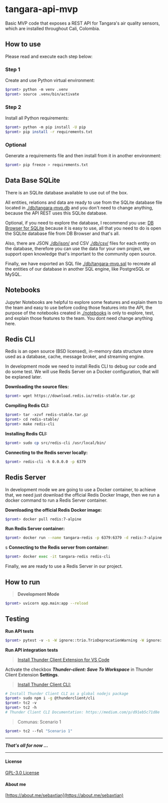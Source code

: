 # tangara-api-mvp
Basic MVP code that exposes a REST API for Tangara's air quality sensors, which are installed throughout Cali, Colombia.

## How to use

Please read and execute each step below:

### Step 1

Create and use Python virtual environment:

```bash
$promt> python -m venv .venv
$promt> source .venv/bin/activate
```

### Step 2

Install all Python requirements:

```bash
$promt> python -m pip install -U pip
$promt> pip install -r requirements.txt
```

### Optional

Generate a requirements file and then install from it in another environment:

```bash
$promt> pip freeze > requirements.txt
```

## Data Base SQLite

There is an SQLite database available to use out of the box.

All entities, relations and data are ready to use from the SQLite database file located in [./db/tangara-mvp.db](/db/tangara-mvp.db) and you don't need to change anything, because the API REST uses this SQLite database.

Optional, if you need to explore the database, I recommend you use:  [DB Browser for SQLite](https://sqlitebrowser.org/) because it is easy to use, all that you need to do is open the SQLite database file from DB Browser and that's all.

Also, there are JSON [./db/json/](./db/json/) and CSV [./db/csv/](./db/csv/) files for each entity on the database, therefore you can use the data for your own project, we support open knowledge that's important to the community open source.

Finally, we have exported an SQL file [./db/tangara-mvp.sql](./db/tangara-mvp.sql) to recreate all the entities of our database in another SQL engine, like PostgreSQL or MySQL.

## Notebooks

Jupyter Notebooks are helpful to explore some features and explain them to the team and easy to use before coding those features into the API, the purpose of the notebooks created in [./notebooks](./notebooks/) is only to explore, test, and explain those features to the team. You dont need change anything here.

## Redis CLI

Redis is an open source (BSD licensed), in-memory data structure store used as a database, cache, message broker, and streaming engine.

In development mode we need to install Redis CLI to debug our code and do some test. We will use Redis Server on a Docker configuration, that will be explaned later.

**Downloading the source files:**
```bash
$promt> wget https://download.redis.io/redis-stable.tar.gz
```

**Compiling Redis CLI:**
```bash
$promt> tar -xzvf redis-stable.tar.gz
$promt> cd redis-stable/
$promt> make redis-cli
```

**Installing Redis CLI:**
```bash
$promt> sudo cp src/redis-cli /usr/local/bin/
```

**Connecting to the Redis server locally:**
```bash
$promt> redis-cli -h 0.0.0.0 -p 6379
```

## Redis Server

In development mode we are going to use a Docker container, to achieve that, we need just download the official Redis Docker Image, then we run a docker command to run a Redis Server container.

**Downloading the official Redis Docker image:**
```bash
$promt> docker pull redis:7-alpine
```

**Run Redis Server container:**
```bash
$promt> docker run --name tangara-redis -p 6379:6379 -d redis:7-alpine
```
s
**Connecting to the Redis server from container:**
```bash
$promt> docker exec -it tangara-redis redis-cli
```

Finally, we are ready to use a Redis Server in our project.

## How to run

> **Development Mode**

```bash
$promt> uvicorn app.main:app --reload
```

## Testing

**Run API tests**

```bash
$promt> pytest -v -s -W ignore::trio.TrioDeprecationWarning -W ignore::DeprecationWarning
```

**Run API integration tests**

> [Install Thunder Client Extension for VS Code](https://rangav.medium.com/thunder-client-alternative-to-postman-68ee0c9486d6)

Activate the checkbox ***Thunder-client: Save To Workspace*** in Thunder Client Extension **Settings**.

> [Install Thunder Client CLI:](https://rangav.medium.com/thunder-client-cli-a-new-way-to-test-apis-inside-vscode-d91eb5c71d8e)
```bash
# Install Thunder Client CLI as a global nodejs package
$promt> sudo npm i -g @thunderclient/cli
$promt> tc2 -v
$promt> tc2 -h
# Thunder Client CLI Documentation: https://medium.com/p/d91eb5c71d8e
```

> Comunas: Scenario 1
```bash
$promt> tc2 --fol "Scenario 1"
```

---

***That's all for now ...***

---

#### License

[GPL-3.0 License](./LICENSE)

#### About me

[https://about.me/sebaxtian](https://about.me/sebaxtian)
